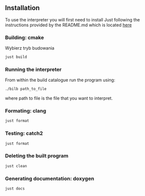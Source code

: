 ## Installation
To use the interpreter you will first need to install Just following the instructions provided by the README.md which is located [here](https://github.com/casey/just)

### Building: cmake
Wybierz tryb budowania
```bash
just build
```

### Running the interpreter
From within the build catalogue run the program using:
```bash
./bilb path_to_file
```
where path to file is the file that you want to interpret.

### Formating: clang
```bash
just format
```


### Testing: catch2
```bash
just format
```

### Deleting the built program
```bash
just clean
```


### Generating documentation: doxygen
```bash
just docs
```
